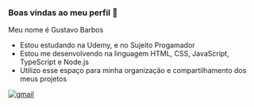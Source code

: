 ### Boas vindas ao meu perfil 💙

Meu nome é Gustavo Barbos

- Estou estudando na Udemy, e no Sujeito Progamador
- Estou me desenvolvendo na linguagem HTML, CSS, JavaScript, TypeScript e Node.js
- Utilizo esse espaço para minha organização e compartilhamento dos meus projetos

[![gmail](	https://img.shields.io/badge/Gmail-D14836?style=for-the-badge&logo=gmail&logoColor=white)](gustzzs.007@gmail.com)
